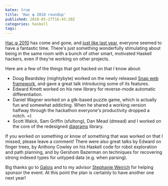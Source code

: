 ```yaml
---
katex: true
title: 'Hac φ 2010 roundup'
published: 2010-05-27T16:45:20Z
categories: haskell
tags: 
---
```


<a href="https://byorgey.github.io/blog/posts/2010/05/20/hac-%cf%86-2010.html">Hac φ 2010</a> has come and gone, and <a href="https://byorgey.github.io/blog/posts/2009/07/29/hac-phi-roundup.html">just like last year</a>, everyone seemed to have a fantastic time.  There's just something wonderfully stimulating about being in the same room with a bunch of other smart, motivated Haskell hackers, even if they're working on other projects.

Here are a few of the things that got hacked on that I know about:
<ul>
	<li>Doug Beardsley (mightybyte) worked on the newly released <a href="http://snapframework.com">Snap web framework</a>, and gave a great talk introducing some of its features.</li>
	<li>Edward Kmett worked on his new library for reverse-mode automatic differentiation.</li>
	<li>Daniel Wagner worked on a gtk-based puzzle game, which is actually fun and somewhat addicting.  When he shared a working version halfway through the hackathon everyone's productivity dropped a notch. =)</li>
	<li>Scott Walck, Sam Griffin (sfultong), Dan Mead (dmead) and I worked on the core of the redesigned <a href="http://code.haskell.org/diagrams/">diagrams</a> library.</li>
</ul>

If you worked on something or know of something that was worked on that I missed, please leave a comment!  There were also great talks by Edward on finger trees, by Anthony Cowley on his Haskell code for robot exploration and path planning, and by Gershom Bazerman on techniques for recovering strong indexed types for untyped data (e.g. when parsing).

Big thanks go to <a href="http://www.galois.com/">Galois</a> and to my advisor <a href="http://www.cis.upenn.edu/~sweirich/">Stephanie Weirich</a> for helping sponsor the event.  At this point the plan is certainly to have another one next year!

